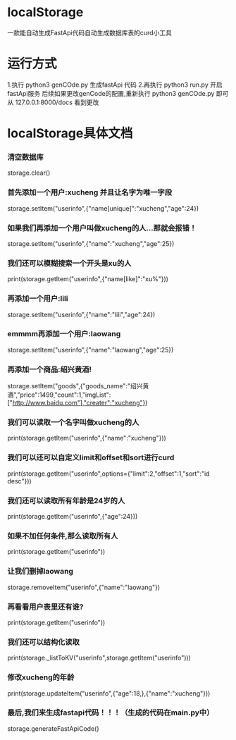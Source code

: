 # localStorage
一款能自动生成FastApi代码自动生成数据库表的curd小工具
# 运行方式
1.执行 python3 genCOde.py   生成fastApi 代码
2.再执行 python3 run.py     开启fastApi服务
后续如果更改genCode的配置,重新执行 python3 genCOde.py 即可从 127.0.0.1:8000/docs 看到更改
# localStorage具体文档
### 清空数据库
storage.clear()
### 首先添加一个用户:xucheng 并且让名字为唯一字段
storage.setItem("userinfo",{"name[unique]":"xucheng","age":24})


### 如果我们再添加一个用户叫做xucheng的人...那就会报错！
storage.setItem("userinfo",{"name":"xucheng","age":25})


### 我们还可以模糊搜索一个开头是xu的人
print(storage.getItem("userinfo",{"name[like]":"xu%"}))


### 再添加一个用户:lili
storage.setItem("userinfo",{"name":"lili","age":24})


### emmmm再添加一个用户:laowang
storage.setItem("userinfo",{"name":"laowang","age":25})


### 再添加一个商品:绍兴黄酒!
storage.setItem("goods",{"goods_name":"绍兴黄酒","price":1499,"count":1,"imgList":["http://www.baidu.com"],"creater":"xucheng"})


### 我们可以读取一个名字叫做xucheng的人
print(storage.getItem("userinfo",{"name":"xucheng"}))


### 我们可以还可以自定义limit和offset和sort进行curd
print(storage.getItem("userinfo",options={"limit":2,"offset":1,"sort":"id desc"}))


### 我们还可以读取所有年龄是24岁的人
print(storage.getItem("userinfo",{"age":24}))


### 如果不加任何条件,那么读取所有人
print(storage.getItem("userinfo"))


### 让我们删掉laowang
storage.removeItem("userinfo",{"name":"laowang"})


### 再看看用户表里还有谁?
print(storage.getItem("userinfo"))


### 我们还可以结构化读取
print(storage._listToKV("userinfo",storage.getItem("userinfo")))

### 修改xucheng的年龄
print(storage.updateItem("userinfo",{"age":18,},{"name":"xucheng"}))

### 最后,我们来生成fastapi代码！！！（生成的代码在main.py中）
storage.generateFastApiCode()